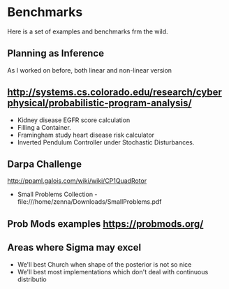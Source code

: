 # Benchmarks

Here is a set of examples and benchmarks frm the wild.

## Planning as Inference
As I worked on before, both linear and non-linear version

## http://systems.cs.colorado.edu/research/cyberphysical/probabilistic-program-analysis/

- Kidney disease EGFR score calculation
- Filling a Container.
- Framingham study heart disease risk calculator
- Inverted Pendulum Controller under Stochastic Disturbances.

## Darpa Challenge

http://ppaml.galois.com/wiki/wiki/CP1QuadRotor

- Small Problems Collection - file:///home/zenna/Downloads/SmallProblems.pdf

## Prob Mods examples https://probmods.org/

## Areas where Sigma may excel
- We'll best Church when shape of the posterior is not so nice
- We'll best most implementations which don't deal with continuous distributio
